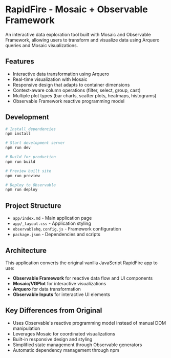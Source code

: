 # RapidFire - Mosaic + Observable Framework

An interactive data exploration tool built with Mosaic and Observable Framework, allowing users to transform and visualize data using Arquero queries and Mosaic visualizations.

## Features

- Interactive data transformation using Arquero
- Real-time visualization with Mosaic
- Responsive design that adapts to container dimensions
- Context-aware column operations (filter, select, group, cast)
- Multiple plot types (bar charts, scatter plots, heatmaps, histograms)
- Observable Framework reactive programming model

## Development

```bash
# Install dependencies
npm install

# Start development server
npm run dev

# Build for production
npm run build

# Preview built site
npm run preview

# Deploy to Observable
npm run deploy
```

## Project Structure

- `app/index.md` - Main application page
- `app/_layout.css` - Application styling
- `observablehq.config.js` - Framework configuration
- `package.json` - Dependencies and scripts

## Architecture

This application converts the original vanilla JavaScript RapidFire app to use:

- **Observable Framework** for reactive data flow and UI components
- **Mosaic/VGPlot** for interactive visualizations
- **Arquero** for data transformation
- **Observable Inputs** for interactive UI elements

## Key Differences from Original

- Uses Observable's reactive programming model instead of manual DOM manipulation
- Leverages Mosaic for coordinated visualizations
- Built-in responsive design and styling
- Simplified state management through Observable generators
- Automatic dependency management through npm
